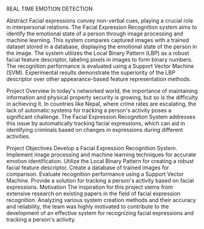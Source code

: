 REAL TIME EMOTION DETECTION

Abstract
Facial expressions convey non-verbal cues, playing a crucial role in interpersonal relations. The Facial Expression Recognition system aims to identify the emotional state of a person through image processing and machine learning. This system compares captured images with a trained dataset stored in a database, displaying the emotional state of the person in the image. The system utilizes the Local Binary Pattern (LBP) as a robust facial feature descriptor, labeling pixels in images to form binary numbers. The recognition performance is evaluated using a Support Vector Machine (SVM). Experimental results demonstrate the superiority of the LBP descriptor over other appearance-based feature representation methods.

Project Overview
In today's networked world, the importance of maintaining information and physical property security is growing, but so is the difficulty in achieving it. In countries like Nepal, where crime rates are escalating, the lack of automatic systems for tracking a person's activity poses a significant challenge. The Facial Expression Recognition System addresses this issue by automatically tracking facial expressions, which can aid in identifying criminals based on changes in expressions during different activities.

Project Objectives
Develop a Facial Expression Recognition System.
Implement image processing and machine learning techniques for accurate emotion identification.
Utilize the Local Binary Pattern for creating a robust facial feature descriptor.
Create a database of trained images for comparison.
Evaluate recognition performance using a Support Vector Machine.
Provide a solution for tracking a person's activity based on facial expressions.
Motivation
The inspiration for this project stems from extensive research on existing papers in the field of facial expression recognition. Analyzing various system creation methods and their accuracy and reliability, the team was highly motivated to contribute to the development of an effective system for recognizing facial expressions and tracking a person's activity.
